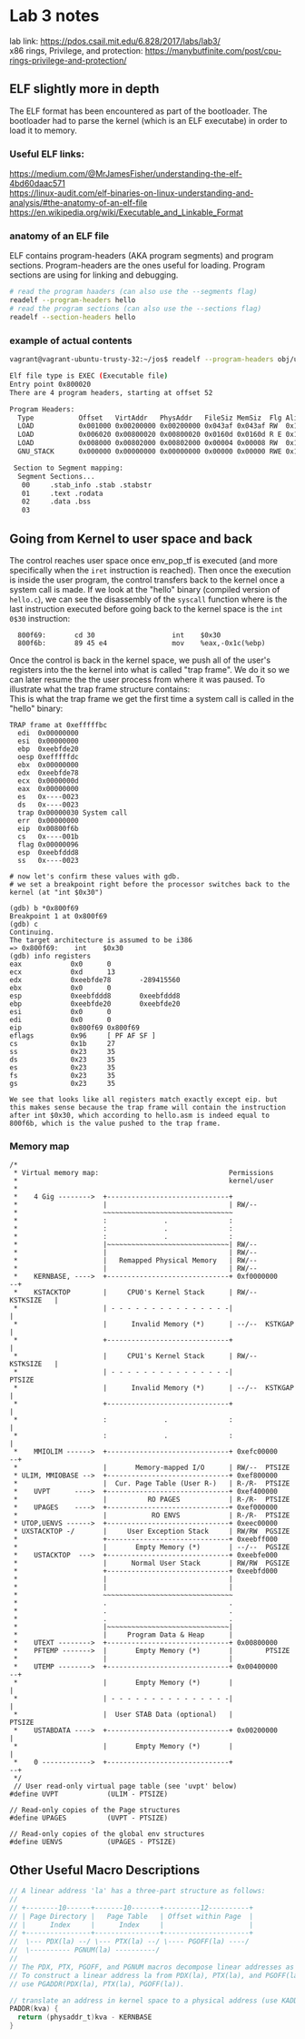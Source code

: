 # Lab 3 notes
lab link: https://pdos.csail.mit.edu/6.828/2017/labs/lab3/  
x86 rings, Privilege, and protection: https://manybutfinite.com/post/cpu-rings-privilege-and-protection/  

## ELF slightly more in depth
The ELF format has been encountered as part of the bootloader. The bootloader had to parse the kernel (which is an ELF executabe) in order to load it to memory.
### Useful ELF links:
https://medium.com/@MrJamesFisher/understanding-the-elf-4bd60daac571  
https://linux-audit.com/elf-binaries-on-linux-understanding-and-analysis/#the-anatomy-of-an-elf-file  
https://en.wikipedia.org/wiki/Executable_and_Linkable_Format    
### anatomy of an ELF file
ELF contains program-headers (AKA program segments) and program sections. Program-headers are the ones useful for loading. Program sections are using for linking and debugging.
```bash
# read the program haaders (can also use the --segments flag)
readelf --program-headers hello
# read the program sections (can also use the --sections flag)
readelf --section-headers hello
```

### example of actual contents
```bash
vagrant@vagrant-ubuntu-trusty-32:~/jos$ readelf --program-headers obj/user/hello

Elf file type is EXEC (Executable file)
Entry point 0x800020
There are 4 program headers, starting at offset 52

Program Headers:
  Type           Offset   VirtAddr   PhysAddr   FileSiz MemSiz  Flg Align
  LOAD           0x001000 0x00200000 0x00200000 0x043af 0x043af RW  0x1000
  LOAD           0x006020 0x00800020 0x00800020 0x0160d 0x0160d R E 0x1000
  LOAD           0x008000 0x00802000 0x00802000 0x00004 0x00008 RW  0x1000
  GNU_STACK      0x000000 0x00000000 0x00000000 0x00000 0x00000 RWE 0x10

 Section to Segment mapping:
  Segment Sections...
   00     .stab_info .stab .stabstr
   01     .text .rodata
   02     .data .bss
   03
```

## Going from Kernel to user space and back
The control reaches user space once env_pop_tf is executed (and more specifically when the `iret` instruction is reached).
Then once the execution is inside the user program, the control transfers back to the kernel once a system call is made. If we look at the "hello" binary (compiled version of `hello.c`), we can see the disassembly of the `syscall` function where is the last instruction executed before going back to the kernel space is the `int 0$30` instruction:
```
  800f69:       cd 30                   int    $0x30
  800f6b:       89 45 e4                mov    %eax,-0x1c(%ebp)
```
Once the control is back in the kernel space, we push all of the user's registers into the the kernel into what is called "trap frame". We do it so we can later resume the the user process from where it was paused.
To illustrate what the trap frame structure contains:  
This is what the trap frame we get the first time a system call is called in the "hello" binary:
```
TRAP frame at 0xefffffbc
  edi  0x00000000
  esi  0x00000000
  ebp  0xeebfde20
  oesp 0xefffffdc
  ebx  0x00000000
  edx  0xeebfde78
  ecx  0x0000000d
  eax  0x00000000
  es   0x----0023
  ds   0x----0023
  trap 0x00000030 System call
  err  0x00000000
  eip  0x00800f6b
  cs   0x----001b
  flag 0x00000096
  esp  0xeebfddd8
  ss   0x----0023

# now let's confirm these values with gdb.
# we set a breakpoint right before the processor switches back to the kernel (at "int $0x30")

(gdb) b *0x800f69
Breakpoint 1 at 0x800f69
(gdb) c
Continuing.
The target architecture is assumed to be i386
=> 0x800f69:    int    $0x30
(gdb) info registers
eax            0x0      0
ecx            0xd      13
edx            0xeebfde78       -289415560
ebx            0x0      0
esp            0xeebfddd8       0xeebfddd8
ebp            0xeebfde20       0xeebfde20
esi            0x0      0
edi            0x0      0
eip            0x800f69 0x800f69
eflags         0x96     [ PF AF SF ]
cs             0x1b     27
ss             0x23     35
ds             0x23     35
es             0x23     35
fs             0x23     35
gs             0x23     35

We see that looks like all registers match exactly except eip. but this makes sense because the trap frame will contain the instruction after int $0x30, which according to hello.asm is indeed equal to 800f6b, which is the value pushed to the trap frame.
```

### Memory map
```
/*
 * Virtual memory map:                                Permissions
 *                                                    kernel/user
 *
 *    4 Gig -------->  +------------------------------+
 *                     |                              | RW/--
 *                     ~~~~~~~~~~~~~~~~~~~~~~~~~~~~~~~~
 *                     :              .               :
 *                     :              .               :
 *                     :              .               :
 *                     |~~~~~~~~~~~~~~~~~~~~~~~~~~~~~~| RW/--
 *                     |                              | RW/--
 *                     |   Remapped Physical Memory   | RW/--
 *                     |                              | RW/--
 *    KERNBASE, ---->  +------------------------------+ 0xf0000000      --+
 *    KSTACKTOP        |     CPU0's Kernel Stack      | RW/--  KSTKSIZE   |
 *                     | - - - - - - - - - - - - - - -|                   |
 *                     |      Invalid Memory (*)      | --/--  KSTKGAP    |
 *                     +------------------------------+                   |
 *                     |     CPU1's Kernel Stack      | RW/--  KSTKSIZE   |
 *                     | - - - - - - - - - - - - - - -|                 PTSIZE
 *                     |      Invalid Memory (*)      | --/--  KSTKGAP    |
 *                     +------------------------------+                   |
 *                     :              .               :                   |
 *                     :              .               :                   |
 *    MMIOLIM ------>  +------------------------------+ 0xefc00000      --+
 *                     |       Memory-mapped I/O      | RW/--  PTSIZE
 * ULIM, MMIOBASE -->  +------------------------------+ 0xef800000
 *                     |  Cur. Page Table (User R-)   | R-/R-  PTSIZE
 *    UVPT      ---->  +------------------------------+ 0xef400000
 *                     |          RO PAGES            | R-/R-  PTSIZE
 *    UPAGES    ---->  +------------------------------+ 0xef000000
 *                     |           RO ENVS            | R-/R-  PTSIZE
 * UTOP,UENVS ------>  +------------------------------+ 0xeec00000
 * UXSTACKTOP -/       |     User Exception Stack     | RW/RW  PGSIZE
 *                     +------------------------------+ 0xeebff000
 *                     |       Empty Memory (*)       | --/--  PGSIZE
 *    USTACKTOP  --->  +------------------------------+ 0xeebfe000
 *                     |      Normal User Stack       | RW/RW  PGSIZE
 *                     +------------------------------+ 0xeebfd000
 *                     |                              |
 *                     |                              |
 *                     ~~~~~~~~~~~~~~~~~~~~~~~~~~~~~~~~
 *                     .                              .
 *                     .                              .
 *                     .                              .
 *                     |~~~~~~~~~~~~~~~~~~~~~~~~~~~~~~|
 *                     |     Program Data & Heap      |
 *    UTEXT -------->  +------------------------------+ 0x00800000
 *    PFTEMP ------->  |       Empty Memory (*)       |        PTSIZE
 *                     |                              |
 *    UTEMP -------->  +------------------------------+ 0x00400000      --+
 *                     |       Empty Memory (*)       |                   |
 *                     | - - - - - - - - - - - - - - -|                   |
 *                     |  User STAB Data (optional)   |                 PTSIZE
 *    USTABDATA ---->  +------------------------------+ 0x00200000        |
 *                     |       Empty Memory (*)       |                   |
 *    0 ------------>  +------------------------------+                 --+
 */
 // User read-only virtual page table (see 'uvpt' below)
#define UVPT            (ULIM - PTSIZE)

// Read-only copies of the Page structures
#define UPAGES          (UVPT - PTSIZE)

// Read-only copies of the global env structures
#define UENVS           (UPAGES - PTSIZE)
```
## Other Useful Macro Descriptions
```C
// A linear address 'la' has a three-part structure as follows:
//
// +--------10------+-------10-------+---------12----------+
// | Page Directory |   Page Table   | Offset within Page  |
// |      Index     |      Index     |                     |
// +----------------+----------------+---------------------+
//  \--- PDX(la) --/ \--- PTX(la) --/ \---- PGOFF(la) ----/
//  \---------- PGNUM(la) ----------/
//
// The PDX, PTX, PGOFF, and PGNUM macros decompose linear addresses as shown.
// To construct a linear address la from PDX(la), PTX(la), and PGOFF(la),
// use PGADDR(PDX(la), PTX(la), PGOFF(la)).

// translate an address in kernel space to a physical address (use KADDR to do vice versa)
PADDR(kva) {
  return (physaddr_t)kva - KERNBASE
}
```

